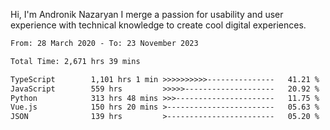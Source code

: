 Hi, I'm Andronik Nazaryan
I merge a passion for usability and user experience with technical knowledge to create cool digital experiences.


<!--START_SECTION:waka-->

```txt
From: 28 March 2020 - To: 23 November 2023

Total Time: 2,671 hrs 39 mins

TypeScript        1,101 hrs 1 min >>>>>>>>>>---------------   41.21 %
JavaScript        559 hrs         >>>>>--------------------   20.92 %
Python            313 hrs 48 mins >>>----------------------   11.75 %
Vue.js            150 hrs 20 mins >------------------------   05.63 %
JSON              139 hrs         >------------------------   05.20 %
```

<!--END_SECTION:waka-->

